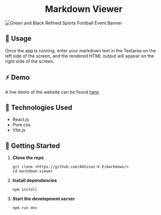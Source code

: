 <div align="center">
<h1>Markdown Viewer</h1>
</div>

![Green and Black Refined Sports Football Event Banner](https://github.com/Abhinav-K-E/markdown/assets/109943270/851ad061-1c29-465b-a7af-08715a2b3508)

## 🎉 Usage

Once the app is running, enter your markdown text in the Textarea on the left side of the screen, and the rendered HTML output will appear on the right side of the screen.

## ⚡ **Demo**

A live demo of the website can be found [here](https://markdown-v2.netlify.app/).

## 🦾 **Technologies Used**

- React.js
- Pure css
- Vite.js

## 🚀 Getting Started

1. **Clone the repo**
    
    ```
    git clone <https://github.com/Abhinav-K-E/markdown/>
    cd markdown-viewer
    
    ```
    
2. **Install dependencies**
    
    ```
    npm install
    
    ```
    
3. **Start the development server**
    
    ```
    npm run dev
    
    ```

    
